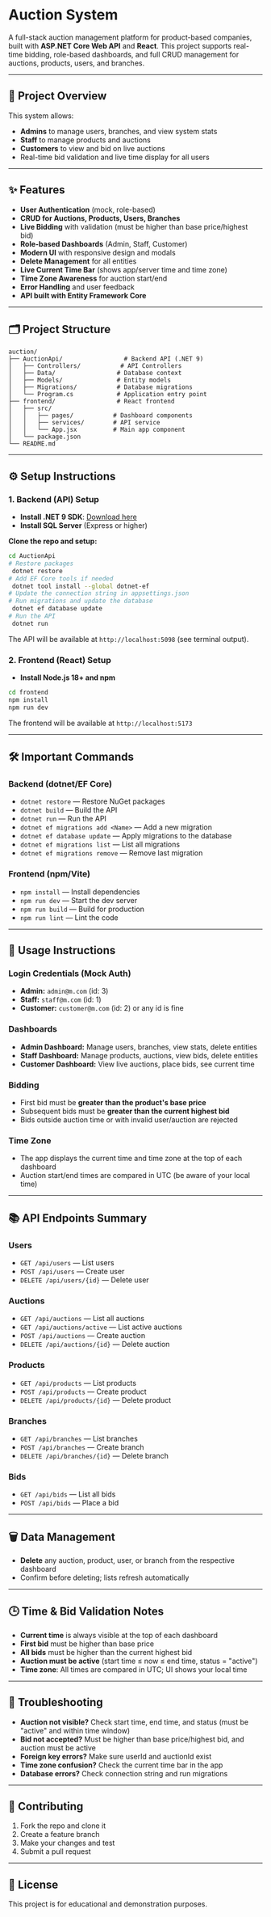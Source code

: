 # Auction System

A full-stack auction management platform for product-based companies, built with **ASP.NET Core Web API** and **React**. This project supports real-time bidding, role-based dashboards, and full CRUD management for auctions, products, users, and branches.

---

## 🚀 Project Overview

This system allows:
- **Admins** to manage users, branches, and view system stats
- **Staff** to manage products and auctions
- **Customers** to view and bid on live auctions
- Real-time bid validation and live time display for all users

---

## ✨ Features

- **User Authentication** (mock, role-based)
- **CRUD for Auctions, Products, Users, Branches**
- **Live Bidding** with validation (must be higher than base price/highest bid)
- **Role-based Dashboards** (Admin, Staff, Customer)
- **Modern UI** with responsive design and modals
- **Delete Management** for all entities
- **Live Current Time Bar** (shows app/server time and time zone)
- **Time Zone Awareness** for auction start/end
- **Error Handling** and user feedback
- **API built with Entity Framework Core**

---

## 🗂️ Project Structure

```
auction/
├── AuctionApi/                 # Backend API (.NET 9)
│   ├── Controllers/           # API Controllers
│   ├── Data/                 # Database context
│   ├── Models/               # Entity models
│   ├── Migrations/           # Database migrations
│   └── Program.cs            # Application entry point
├── frontend/                 # React frontend
│   ├── src/
│   │   ├── pages/           # Dashboard components
│   │   ├── services/        # API service
│   │   └── App.jsx          # Main app component
│   └── package.json
└── README.md
```

---

## ⚙️ Setup Instructions

### 1. **Backend (API) Setup**

- **Install .NET 9 SDK**: [Download here](https://dotnet.microsoft.com/download)
- **Install SQL Server** (Express or higher)

**Clone the repo and setup:**
```bash
cd AuctionApi
# Restore packages
 dotnet restore
# Add EF Core tools if needed
 dotnet tool install --global dotnet-ef
# Update the connection string in appsettings.json
# Run migrations and update the database
 dotnet ef database update
# Run the API
 dotnet run
```

The API will be available at `http://localhost:5098` (see terminal output).

### 2. **Frontend (React) Setup**

- **Install Node.js 18+ and npm**

```bash
cd frontend
npm install
npm run dev
```

The frontend will be available at `http://localhost:5173`

---

## 🛠️ Important Commands

### **Backend (dotnet/EF Core)**
- `dotnet restore` — Restore NuGet packages
- `dotnet build` — Build the API
- `dotnet run` — Run the API
- `dotnet ef migrations add <Name>` — Add a new migration
- `dotnet ef database update` — Apply migrations to the database
- `dotnet ef migrations list` — List all migrations
- `dotnet ef migrations remove` — Remove last migration

### **Frontend (npm/Vite)**
- `npm install` — Install dependencies
- `npm run dev` — Start the dev server
- `npm run build` — Build for production
- `npm run lint` — Lint the code

---

## 👤 Usage Instructions

### **Login Credentials (Mock Auth)**
- **Admin:** `admin@m.com` (id: 3)
- **Staff:** `staff@m.com` (id: 1)
- **Customer:** `customer@m.com` (id: 2) or any id is fine

### **Dashboards**
- **Admin Dashboard:** Manage users, branches, view stats, delete entities
- **Staff Dashboard:** Manage products, auctions, view bids, delete entities
- **Customer Dashboard:** View live auctions, place bids, see current time

### **Bidding**
- First bid must be **greater than the product's base price**
- Subsequent bids must be **greater than the current highest bid**
- Bids outside auction time or with invalid user/auction are rejected

### **Time Zone**
- The app displays the current time and time zone at the top of each dashboard
- Auction start/end times are compared in UTC (be aware of your local time)

---

## 📚 API Endpoints Summary

### **Users**
- `GET /api/users` — List users
- `POST /api/users` — Create user
- `DELETE /api/users/{id}` — Delete user

### **Auctions**
- `GET /api/auctions` — List all auctions
- `GET /api/auctions/active` — List active auctions
- `POST /api/auctions` — Create auction
- `DELETE /api/auctions/{id}` — Delete auction

### **Products**
- `GET /api/products` — List products
- `POST /api/products` — Create product
- `DELETE /api/products/{id}` — Delete product

### **Branches**
- `GET /api/branches` — List branches
- `POST /api/branches` — Create branch
- `DELETE /api/branches/{id}` — Delete branch

### **Bids**
- `GET /api/bids` — List all bids
- `POST /api/bids` — Place a bid

---

## 🗑️ Data Management
- **Delete** any auction, product, user, or branch from the respective dashboard
- Confirm before deleting; lists refresh automatically

---

## 🕒 Time & Bid Validation Notes
- **Current time** is always visible at the top of each dashboard
- **First bid** must be higher than base price
- **All bids** must be higher than the current highest bid
- **Auction must be active** (start time ≤ now ≤ end time, status = "active")
- **Time zone**: All times are compared in UTC; UI shows your local time

---

## 🐞 Troubleshooting
- **Auction not visible?** Check start time, end time, and status (must be "active" and within time window)
- **Bid not accepted?** Must be higher than base price/highest bid, and auction must be active
- **Foreign key errors?** Make sure userId and auctionId exist
- **Time zone confusion?** Check the current time bar in the app
- **Database errors?** Check connection string and run migrations

---

## 🤝 Contributing
1. Fork the repo and clone it
2. Create a feature branch
3. Make your changes and test
4. Submit a pull request

---

## 📄 License
This project is for educational and demonstration purposes. 